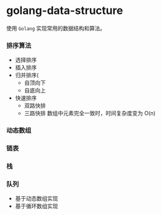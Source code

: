 # golang-data-structure

使用 `Golang` 实现常用的数据结构和算法。

### 排序算法
- 选择排序
- 插入排序
- 归并排序(
  + 自顶向下
  + 自底向上
- 快速排序
  + 双路快排
  + 三路快排
  数组中元素完全一致时，时间复杂度变为 O(n)

### 动态数组
### 链表
### 栈
### 队列
- 基于动态数组实现
- 基于循环数组实现
